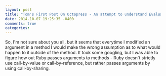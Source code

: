 ```yaml
---
layout: post
title: "Tom's First Post On Octopress - An attempt to understand Evaluation Strategy (aka a mashup of wikipedia, stackoverflow, actual TA knowledge, and my own musings)"
date: 2014-10-07 19:25:35 -0400
comments: true
categories: 
---
```


So, I'm not sure about you all, but it seems that everytime I modified an argument in a method I would make the wrong assumption as to what would happen to it outside of the method.  It took some googling, but I was able to figure how out Ruby passes arguments to methods - Ruby doesn't strictly use call-by-value or call-by-reference, but rather passes arguments by using call-by-sharing.
